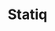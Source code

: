 ---
title: "Statiq"
meta_title: "Statiq Themes | A Curated Directory Of Free Statiq Themes"
meta_description: "A curated directory of best free Statiq themes created by independent web designers & developers that are open source, MIT licensed & available for free to download."
icon: images/icons/statiq.svg
official_url: https://statiq.dev/
github_path: statiqdev/Statiq.Web
twitter_username: statiqdev
license: Prosperity Public License 
license_url: "https://github.com/statiqdev/Statiq.Web/blob/main/LICENSE.md"
language: .Net
taxonomy: ssg
url: /statiq-themes
short_description: "Statiq is the world's most powerful static generation platform, allowing you to use or create a static generator that's exactly what you need."
promotion:
  enable: true
  title: "Build Blazing Fast Websites & Apps"
  content: "Build your dream user experience, with the blazing fast page speed and SEO-efficiency like never before."
  button_label: "Get Started For Free"
  button_link: "#"
---